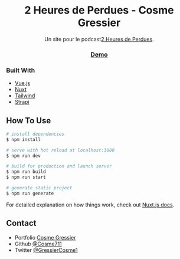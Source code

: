 <h1 align="center">2 Heures de Perdues - Cosme Gressier</h1>

<div align="center">
   Un site pour le podcast<a href="https://twitter.com/2_hdp" target="_blank">2 Heures de Perdues</a>.
</div>

<div align="center">
    <h3>
        <a href="https://www.2hdp-dev.com">
            Demo
        </a>
    </h3>
</div>


### Built With

<!-- This section should list any major frameworks that you built your project using. Here are a few examples.-->

- [Vue.js](https://vuejs.org/)
- [Nuxt](https://nuxtjs.org/)
- [Tailwind](https://tailwindcss.com/)
- [Strapi](https://strapi.io/)

## How To Use

```bash
# install dependencies
$ npm install

# serve with hot reload at localhost:3000
$ npm run dev

# build for production and launch server
$ npm run build
$ npm run start

# generate static project
$ npm run generate
```

For detailed explanation on how things work, check out [Nuxt.js docs](https://nuxtjs.org).

## Contact

- Portfolio [Cosme Gressier](https://www.cosme-gressier.com)
- Github [@Cosme711](https://github.com/Cosme711)
- Twitter [@GressierCosme1](https://twitter.com/GressierCosme1})